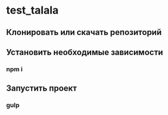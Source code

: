 # test_talala

## Клонировать или скачать репозиторий

## Установить необходимые зависимости

### npm i

## Запустить проект

### gulp